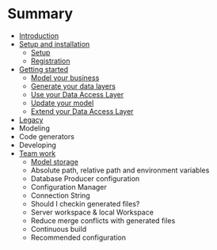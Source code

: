 # Summary

* [Introduction](README.md)
* [Setup and installation](first_setup.md)
   * [Setup](setup.md)
   * [Registration](registration.md)
* [Getting started](getting_started.md)
   * [Model your business](model_your_business.md)
   * [Generate your data layers](generate_your_data_layers.md)
   * [Use your Data Access Layer](use_your_data_access_layer.md)
   * [Update your model](update_your_model.md)
   * [Extend your Data Access Layer](extend_your_data_access_layer.md)
* [Legacy](annexe.md)
* Modeling
* Code generators
* Developing
* [Team work](team_work.md)
   * [Model storage](splitting_your_model_into_parts.md)
   * Absolute path, relative path and environment variables
   * Database Producer configuration
   * Configuration Manager
   * Connection String
   * Should I checkin generated files?
   * Server workspace & local Workspace
   * Reduce merge conflicts with generated files
   * Continuous build
   * Recommended configuration

